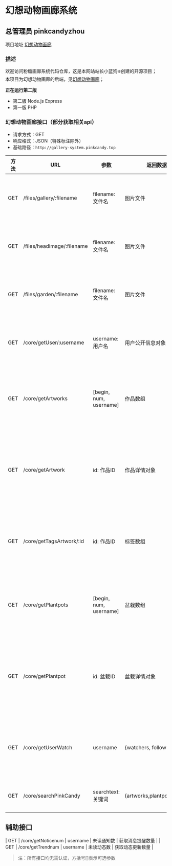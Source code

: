 # 幻想动物画廊系统
## 总管理员 pinkcandyzhou
项目地址 [幻想动物画廊](https://gallery.pinkcandy.top)


### 描述
欢迎访问粉糖画廊系统代码仓库，这是本网站站长小蓝狗❄️创建的开源项目；<br>
本项目为幻想动物画廊的后端，见[幻想动物画廊](https://github.com/ZhouZhou1235/pinkcandy-gallery)；<br>

**正在运行第二版**

- 第二版 Node.js Express 
- 第一版 PHP


### 幻想动物画廊接口（部分获取相关api）

- 请求方式：GET
- 响应格式：JSON（特殊标注除外）
- 基础路径：`http://gallery-system.pinkcandy.top`

| 方法 | URL                          | 参数                     | 返回数据               | 说明                     |
|------|------------------------------|--------------------------|------------------------|--------------------------|
| GET  | /files/gallery/:filename     | filename: 文件名         | 图片文件               | 获取作品原图             |
| GET  | /files/headimage/:filename   | filename: 文件名         | 图片文件               | 获取用户头像             |
| GET  | /files/garden/:filename      | filename: 文件名         | 图片文件               | 获取盆栽图片             |
| GET  | /core/getUser/:username      | username: 用户名         | 用户公开信息对象       | 获取用户资料             |
| GET  | /core/getArtworks            | [begin, num, username]   | 作品数组               | 分页获取作品列表         |
| GET  | /core/getArtwork             | id: 作品ID               | 作品详情对象           | 获取单个作品完整信息     |
| GET  | /core/getTagsArtwork/:id     | id: 作品ID               | 标签数组               | 获取作品关联标签         |
| GET  | /core/getPlantpots           | [begin, num, username]   | 盆栽数组               | 分页获取盆栽列表         |
| GET  | /core/getPlantpot            | id: 盆栽ID               | 盆栽详情对象           | 获取单个盆栽完整信息     |
| GET  | /core/getUserWatch           | username                 | {watchers, following}  | 获取用户社交关系         |
| GET  | /core/searchPinkCandy        | searchtext: 关键词       | {artworks,plantpots,users} | 全站搜索               |

## 辅助接口
| GET  | /core/getNoticenum           | username                | 未读通知数            | 获取消息提醒数量         |
| GET  | /core/getTrendnum            | username                | 未读动态数            | 获取动态更新数量         |

> 注：所有接口均无需认证，方括号[]表示可选参数
